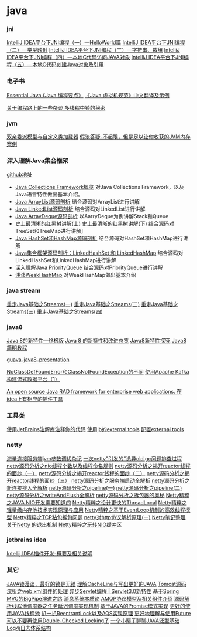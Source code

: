 java
====

### jni

[IntelliJ IDEA平台下JNI编程（一）—HelloWorld篇](http://www.jianshu.com/p/44cbe11e5d35)
[IntelliJ IDEA平台下JNI编程（二）—类型映射](http://www.jianshu.com/p/3d483597d641)
[IntelliJ IDEA平台下JNI编程（三）—字符串、数组](http://www.jianshu.com/p/f216b482b90e)
[IntelliJ IDEA平台下JNI编程（四）—本地C代码访问JAVA对象](http://www.jianshu.com/p/1231d31d672e)
[IntelliJ IDEA平台下JNI编程（五）—本地C代码创建Java对象及引用](http://www.jianshu.com/p/19a6c3577cab)

### 电子书

[Essential Java.《Java 编程要点》](https://waylau.gitbooks.io/essential-java/)
[《Java 虚拟机规范》中文翻译及示例](https://github.com/waylau/java-virtual-machine-specification)

[关于编程路上的一些杂谈 多线程中锁的秘密](https://zhuanlan.zhihu.com/p/24776143?refer=dreawer)

### jvm
[双亲委派模型与自定义类加载器](http://www.jianshu.com/p/acc7595f1b9d)
[假笨答疑-不起眼，但是足以让你收获的JVM内存案例](https://mp.weixin.qq.com/s?__biz=MzIzNjI1ODc2OA==&mid=2650887123&idx=1&sn=80a695dbd87a70b90135e390c799279e&chksm=f32f676cc458ee7a2f0f9f06a978e75fa415ca760cc44f330c1f123d8e101bf6aa0ae2bf8f5a&mpshare=1&scene=23&srcid=1221AU5Szp4qD5WayYbcZ9aU#rd)


### 深入理解Java集合框架
[github地址](https://github.com/CarpenterLee/JCFInternals)

- [Java Collections Framework概览](https://zhuanlan.zhihu.com/p/24690125?refer=dreawer)
对Java Collections Framework，以及Java语言特性做出基本介绍。
- [Java ArrayList源码剖析](https://zhuanlan.zhihu.com/p/24709456?refer=dreawer)
结合源码对ArrayList进行讲解
- [Java LinkedList源码剖析](https://zhuanlan.zhihu.com/p/24730576?refer=dreawer)
结合源码对LinkedList进行讲解
- [Java ArrayDeque源码剖析](https://zhuanlan.zhihu.com/p/24752167?refer=dreawer)
以AarryDeque为例讲解Stack和Queue
- [史上最清晰的红黑树讲解(上)](https://zhuanlan.zhihu.com/p/24795143?refer=dreawer) [史上最清晰的红黑树讲解(下)](https://zhuanlan.zhihu.com/p/24810439?refer=dreawer)
结合源码对TreeSet和TreeMap进行讲解]
- [Java HashSet和HashMap源码剖析](https://zhuanlan.zhihu.com/p/24828513?refer=dreawer)
结合源码对HashSet和HashMap进行讲解
- [Java集合框架源码剖析：LinkedHashSet 和 LinkedHashMap](https://zhuanlan.zhihu.com/p/24842837?refer=dreawer)
结合源码对LinkedHashSet和LinkedHashMap进行讲解
- [深入理解Java PriorityQueue](https://zhuanlan.zhihu.com/p/24877041?refer=dreawer)
结合源码对PriorityQueue进行讲解
- [浅谈WeakHashMap](https://zhuanlan.zhihu.com/p/24887482?refer=dreawer)
对WeakHashMap做出基本介绍


### java stream
[重走Java基础之Streams(一)](https://zhuanlan.zhihu.com/p/24815412?refer=dreawer)
[重走Java基础之Streams(二)](https://zhuanlan.zhihu.com/p/24884315?refer=dreawer)
[重走Java基础之Streams(三)](https://zhuanlan.zhihu.com/p/24891693?refer=dreawer)
[重走Java基础之Streams(四)](https://zhuanlan.zhihu.com/p/24915742?refer=dreawer)


### java8
[Java 8的新特性—终极版](http://www.jianshu.com/p/5b800057f2d8)
[Java 8 的新特性和改进总览](https://www.oschina.net/translate/everything-about-java-8)
[Java8新特性探究](https://wizardforcel.gitbooks.io/java8-new-features/content/)
[Java8简明教程](https://wizardforcel.gitbooks.io/modern-java/content/)

[guava-java8-presentation](https://robinst.github.io/guava-java8-presentation/#/)


[NoClassDefFoundError和ClassNotFoundException的不同](http://www.jianshu.com/p/93d0db07d2e3)
[使用Apache Kafka构建流式数据平台（1）](http://www.jianshu.com/p/96478391ef8f)

[An open source Java RAD framework for enterprise web applications. 在idea上有相应的插件工具](https://www.cuba-platform.com/)

### 工具类
[使用JetBrains注解库注释你的代码](JBAnnotations.md)
[使用jb的external tools](http://blog.csdn.net/SJZYLC/article/details/50173215)
[配置external tools](https://www.jetbrains.com/help/idea/configuring-third-party-tools.html)

### netty
[海量连接服务端jvm参数调优杂记](http://www.jianshu.com/p/051d566e110d)
[一次netty"引发的"诡异old gc问题排查过程](http://www.jianshu.com/p/702ef10102e4)
[netty源码分析之nio线程个数以及线程命名规则](http://www.jianshu.com/p/512e983eedf5)
[netty源码分析之揭开reactor线程的面纱（一）](http://www.jianshu.com/p/0d0eece6d467)
[netty源码分析之揭开reactor线程的面纱（二）](http://www.jianshu.com/p/467a9b41833e)
[netty源码分析之揭开reactor线程的面纱（三）](http://www.jianshu.com/p/58fad8e42379)
[netty源码分析之服务端启动全解析](http://www.jianshu.com/p/c5068caab217)
[netty源码分析之新连接接入全解析](http://www.jianshu.com/p/0242b1d4dd21)
[netty源码分析之pipeline(一)](http://www.jianshu.com/p/6efa9c5fa702)
[netty源码分析之pipeline(二)](http://www.jianshu.com/p/087b7e9a27a2)
[netty源码分析之writeAndFlush全解析](http://www.jianshu.com/p/feaeaab2ce56)
[netty源码分析之拆包器的奥秘](http://www.jianshu.com/p/dc26e944da95)
[Netty精粹之JAVA NIO开发需要知道的](https://my.oschina.net/andylucc/blog/614295)
[Netty精粹之设计更快的ThreadLocal](https://my.oschina.net/andylucc/blog/614359)
[Netty精粹之轻量级内存池技术实现原理与应用](https://my.oschina.net/andylucc/blog/614589)
[Netty精粹之基于EventLoop机制的高效线程模型](https://my.oschina.net/andylucc/blog/618179)
[Netty精粹之TCP粘包拆包问题](https://my.oschina.net/andylucc/blog/625315)
[netty对http协议解析原理(一)](http://blog.csdn.net/hetaohappy/article/details/52008120)
[Netty笔记整理](https://github.com/jackoll8868/net-learn/blob/master/netty.MD)
[关于Netty 的退出机制](http://www.duzhi.me/article/37.html)
[Netty精粹之玩转NIO缓冲区](https://my.oschina.net/andylucc/blog/636661)


### jetbrains idea
[Intellij IDEA插件开发-概要及相关说明](http://www.jianshu.com/p/3ba18f88ba06)


### 其它
[JAVA锁漫谈，最好的锁是无锁](https://my.oschina.net/andylucc/blog/537165)
[理解CacheLine与写出更好的JAVA](https://my.oschina.net/andylucc/blog/539783)
[Tomcat源码深析之web.xml组件的处理](https://my.oschina.net/andylucc/blog/596046)
[异步Servlet编程 | Servlet3.0新特性](https://my.oschina.net/andylucc/blog/596593)
[基于Spring MVC的BigPipe演进之路](https://my.oschina.net/andylucc/blog/601110)
[消息系统本质论](https://my.oschina.net/andylucc/blog/603537)
[AMQP协议模型及相关组件介绍](https://my.oschina.net/andylucc/blog/603557)
[源码解析线程池调度器之任务延迟调度实现机制](https://my.oschina.net/andylucc/blog/603702)
[基于JAVA的Promise模式实现](https://my.oschina.net/andylucc/blog/608499)
[更好的使用JAVA线程池](https://my.oschina.net/andylucc/blog/648127)
[扒一扒ReentrantLock以及AQS实现原理](https://my.oschina.net/andylucc/blog/651982)
[更好地理解与使用Future](https://my.oschina.net/andylucc/blog/668687)
[可以不要再使用Double-Checked Locking了](https://my.oschina.net/andylucc/blog/668919)
[一个小栗子聊聊JAVA泛型基础](https://my.oschina.net/andylucc/blog/794575)
[Log4j日志体系结构](https://my.oschina.net/andylucc/blog/794867)

